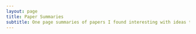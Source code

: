 ```yaml
---
layout: page
title: Paper Summaries
subtitle: One page summaries of papers I found interesting with ideas to to extend them!
---
```

